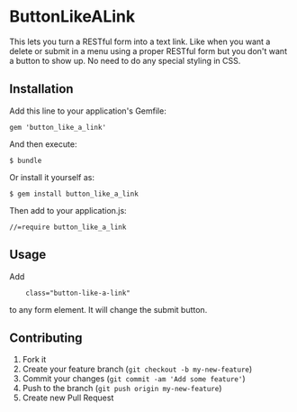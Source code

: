 # ButtonLikeALink

This lets you turn a RESTful form into a text link. Like when you want a delete or submit in a menu using a proper RESTful form but you don't want a button to show up. No need to do any special styling in CSS.

## Installation

Add this line to your application's Gemfile:

    gem 'button_like_a_link'

And then execute:

    $ bundle

Or install it yourself as:

    $ gem install button_like_a_link

Then add to your application.js:

    //=require button_like_a_link

## Usage

Add

	 	class="button-like-a-link"

to any form element. It will change the submit button.

## Contributing

1. Fork it
2. Create your feature branch (`git checkout -b my-new-feature`)
3. Commit your changes (`git commit -am 'Add some feature'`)
4. Push to the branch (`git push origin my-new-feature`)
5. Create new Pull Request
